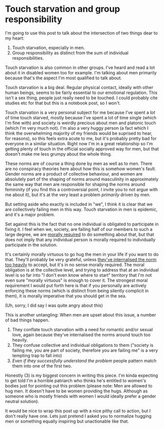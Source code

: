 # Touch starvation and group responsibility

I'm going to use this post to talk about the intersection of two things dear to my heart:

1. Touch starvation, especially in men.
2. Group responsibility as distinct from the sum of individual responsibilities.

Touch starvation is also common in other groups. I've heard and read a lot about it in disabled women too for example. I'm talking about men primarily because that's the aspect I'm most qualified to talk about.

Touch starvation is a big deal. Regular physical contact, ideally with other human beings, seems to be fairly essential to our emotional regulation. This isn't a sex thing, people just really need to be touched.
I could probably cite studies etc for that but this is a notebook post, so I won't.

Touch starvation is a very personal subject for me because I've spent a *lot* of time touch starved, mostly because I've spent a lot of time single (which I'm fine with) and society is weirdly precious about men and platonic touch (which I'm very much not).
I'm also a very huggy person (a fact which I think the overwhelming majority of my friends would be suprised to hear, for reasons), so this feels extra acute to me, but it's probably pretty bad for everyone in a similar situation.
Right now I'm in a great relationship so I'm getting plenty of touch in the official socially approved way for men, but that doesn't make me less grumpy about the whole thing.

These norms are of course a thing done by men as well as to men. There are no conspiracy theories here about how this is somehow women's fault. Gender norms are a product of collective behaviour, and women are absolutely part of the shaping of norms around masculinity in approximately the same way that men are responsible for shaping the norms around femininity (if you find this a controversial point, I invite you to not argue with me about it), but it's at the very least a problem *primarily* driven by men.

But setting aside who exactly is included in "we", I think it is clear that we are collectively failing men in this way.
Touch starvation in men is epidemic, and it's a major problem.

Set against this is the fact that no one individual is obligated to participate in fixing it.
I feel when we, society, are failing half of our members to such a large degree, we are [morally required](https://notebook.drmaciver.com/posts/2020-03-07-12:35.html) to do something about that,
but that does not imply that any individual person is morally required to individually participate in the solution.

It's certainly morally virtuous to go hug the men in your life if you want to do that. They'll probably be very grateful, unless [they've internalised the norm too heavily](https://www.drmaciver.com/2019/08/jiminy-cricket-must-die/) to accept, but it's in no sense morally required.
The moral obligation is at the collective level, and trying to address that at an individual level is so far into "I don't even know where to start" territory that I'm not even sure "morally virtuous" is enough to cover it.
The strongest moral requirement I would put forth here is that if you personally are actively enforcing these norms (which is distinct from being silently complicit in them), it is morally imperative that you should get in the sea.

(Uh, sorry, I did say I was quite angry about this)

This is another untangling: When men are upset about this issue, a number of bad things happen.

1. They conflate touch starvation with a need for romantic and/or sexual love, again because they've internalised the norms around touch too heavily.
2. They confuse collective and individual obligations to them ("society is failing me, you are part of society, therefore you are failing me" is a very tempting trap to fall into)
3. *Even if they successfully understand the problem* people pattern match them into one of the first two.

Honestly (3) is my biggest concern in writing this piece. I'm kinda expecting to get told I'm a horrible patriarch who thinks he's entitled to women's bodies just for pointing out this problem (please note: Men are allowed to hug men. It doesn't have to be women providing the hugs. Although as someone who is mostly friends with women I would ideally prefer a gender neutral solution).

It would be nice to wrap this post up with a nice pithy call to action, but I don't really have one. Lets just pretend I asked you to normalize hugging men or something equally inspiring but unactionable like that.
